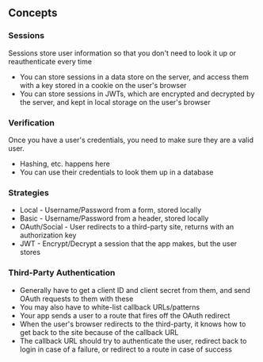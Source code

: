 ## Concepts

### Sessions

Sessions store user information so that you don't need to look it up or reauthenticate every time

* You can store sessions in a data store on the server, and access them with a key stored in a cookie on the user's browser
* You can store sessions in JWTs, which are encrypted and decrypted by the server, and kept in local storage on the user's browser

### Verification

Once you have a user's credentials, you need to make sure they are a valid user.

* Hashing, etc. happens here
* You can use their credentials to look them up in a database

### Strategies

* Local - Username/Password from a form, stored locally
* Basic - Username/Password from a header, stored locally
* OAuth/Social - User redirects to a third-party site, returns with an authorization key
* JWT - Encrypt/Decrypt a session that the app makes, but the user stores

### Third-Party Authentication

* Generally have to get a client ID and client secret from them, and send OAuth requests to them with these
* You may also have to white-list callback URLs/patterns
* Your app sends a user to a route that fires off the OAuth redirect
* When the user's browser redirects to the third-party, it knows how to get back to the site because of the callback URL
* The callback URL should try to authenticate the user, redirect back to login in case of a failure, or redirect to a route in case of success
